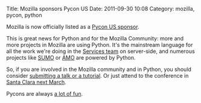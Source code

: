 Title: Mozilla sponsors Pycon US
Date: 2011-09-30 10:08
Category: mozilla, pycon, python

Mozilla is now officially listed as a [Pycon US sponsor][].   
  
This is great news for Python and for the Mozilla Community: more and
more projects in Mozilla are using Python. It's the mainstream language
for all the work we're doing in the [Services team][] on server-side,
and numerous projects like [SUMO][] or [AMO][] are powered by Python.   
  
So, if you are involved in the Mozilla community and in Python, you
should consider [submitting a talk or a tutorial][]. Or just attend to
the conference in [Santa Clara next March][].   
  
Pycons are always [a lot of fun][].

  [Pycon US sponsor]: http://us.pycon.org/2012/sponsors/
  [Services team]: https://blog.mozilla.com/services/
  [SUMO]: http://blog.mozilla.com/sumo/
  [AMO]: http://blog.mozilla.com/webdev/category/amo/
  [submitting a talk or a tutorial]: http://us.pycon.org/2012/cfp/
  [Santa Clara next March]: http://us.pycon.org/2012/venue/
  [a lot of fun]: http://mike.pirnat.com/2011/09/29/memories-of-pycon/
